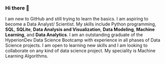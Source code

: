 ### Hi there 👋
I am new to GitHub and still trying to learn the basics. I am aspiring to become a Data Analyst/ Scientist. My skills include Python programming, **SQL**, **SQLite**, **Data Analysis and Visualization**, **Data Modeling**, **Machine Learning**, and **Data Analytics**. I am an outstanding graduate of the HyperionDev Data Science Bootcamp with experience in all phases of Data Science projects. I am open to learning new skills and I am looking to collaborate on any kind of data science project. My speciality is Machine Learning Algorithms. 



